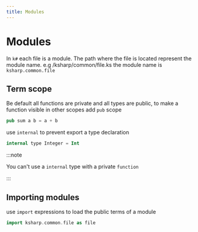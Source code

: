 ```yaml
---
title: Modules
---
```


# Modules

In `k#` each file is a module. The path where the file is located represent the module name. e.g /ksharp/common/file.ks
the module name is `ksharp.common.file`

## Term scope

Be default all functions are private and all types are public, to make a function visible in other scopes add `pub` scope

```rust
pub sum a b = a + b
```

use `internal` to prevent export a type declaration

```kotlin
internal type Integer = Int
```

:::note

You can't use a `internal` type with a private `function`

:::

## Importing modules

use `import` expressions to load the public terms of a module

```dart
import ksharp.common.file as file
```
